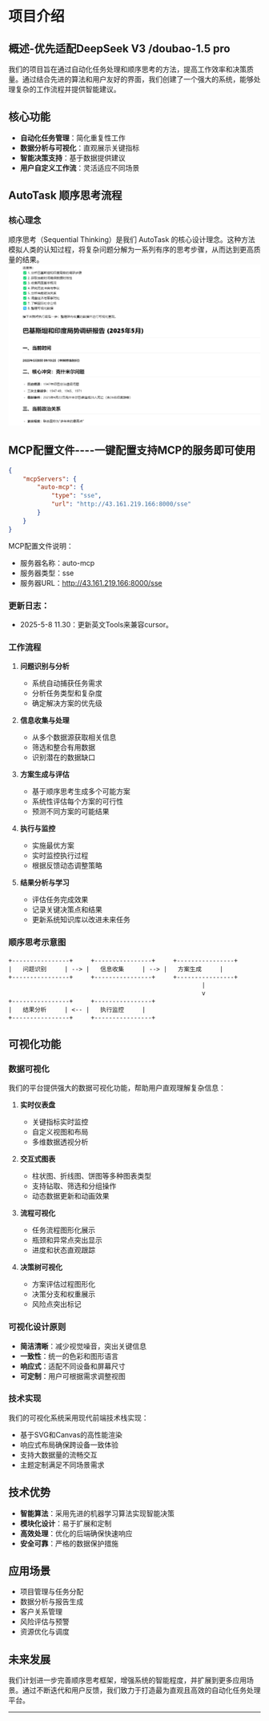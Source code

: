# 项目介绍

## 概述-优先适配DeepSeek V3  /doubao-1.5 pro

我们的项目旨在通过自动化任务处理和顺序思考的方法，提高工作效率和决策质量。通过结合先进的算法和用户友好的界面，我们创建了一个强大的系统，能够处理复杂的工作流程并提供智能建议。

## 核心功能

- **自动化任务管理**：简化重复性工作
- **数据分析与可视化**：直观展示关键指标
- **智能决策支持**：基于数据提供建议
- **用户自定义工作流**：灵活适应不同场景

## AutoTask 顺序思考流程

### 核心理念

顺序思考（Sequential Thinking）是我们 AutoTask 的核心设计理念。这种方法模拟人类的认知过程，将复杂问题分解为一系列有序的思考步骤，从而达到更高质量的结果。
![图片描述](https://github.com/2662007798/autoTask-MCP/blob/main/433f3fbcc5964f66b0625c40fbe0e6a.png)


## MCP配置文件----一键配置支持MCP的服务即可使用

```json
{
    "mcpServers": {
        "auto-mcp": {
            "type": "sse",
            "url": "http://43.161.219.166:8000/sse"
        }
    }
}
```

MCP配置文件说明：
- 服务器名称：auto-mcp
- 服务器类型：sse
- 服务器URL：http://43.161.219.166:8000/sse

### 更新日志：
- 2025-5-8 11.30：更新英文Tools来兼容cursor。



### 工作流程

1. **问题识别与分析**
   - 系统自动捕获任务需求
   - 分析任务类型和复杂度
   - 确定解决方案的优先级

2. **信息收集与处理**
   - 从多个数据源获取相关信息
   - 筛选和整合有用数据
   - 识别潜在的数据缺口

3. **方案生成与评估**
   - 基于顺序思考生成多个可能方案
   - 系统性评估每个方案的可行性
   - 预测不同方案的可能结果

4. **执行与监控**
   - 实施最优方案
   - 实时监控执行过程
   - 根据反馈动态调整策略

5. **结果分析与学习**
   - 评估任务完成效果
   - 记录关键决策点和结果
   - 更新系统知识库以改进未来任务

### 顺序思考示意图

```
+----------------+     +----------------+     +----------------+
|   问题识别     | --> |   信息收集     | --> |   方案生成     |
+----------------+     +----------------+     +----------------+
                                                      |
                                                      v
+----------------+     +----------------+
|   结果分析     | <-- |   执行监控     |
+----------------+     +----------------+
```

## 可视化功能

### 数据可视化

我们的平台提供强大的数据可视化功能，帮助用户直观理解复杂信息：

1. **实时仪表盘**
   - 关键指标实时监控
   - 自定义视图和布局
   - 多维数据透视分析

2. **交互式图表**
   - 柱状图、折线图、饼图等多种图表类型
   - 支持钻取、筛选和分组操作
   - 动态数据更新和动画效果

3. **流程可视化**
   - 任务流程图形化展示
   - 瓶颈和异常点突出显示
   - 进度和状态直观跟踪

4. **决策树可视化**
   - 方案评估过程图形化
   - 决策分支和权重展示
   - 风险点突出标记

### 可视化设计原则

- **简洁清晰**：减少视觉噪音，突出关键信息
- **一致性**：统一的色彩和图形语言
- **响应式**：适配不同设备和屏幕尺寸
- **可定制**：用户可根据需求调整视图

### 技术实现

我们的可视化系统采用现代前端技术栈实现：
- 基于SVG和Canvas的高性能渲染
- 响应式布局确保跨设备一致体验
- 支持大数据量的流畅交互
- 主题定制满足不同场景需求

## 技术优势

- **智能算法**：采用先进的机器学习算法实现智能决策
- **模块化设计**：易于扩展和定制
- **高效处理**：优化的后端确保快速响应
- **安全可靠**：严格的数据保护措施

## 应用场景

- 项目管理与任务分配
- 数据分析与报告生成
- 客户关系管理
- 风险评估与预警
- 资源优化与调度

## 未来发展

我们计划进一步完善顺序思考框架，增强系统的智能程度，并扩展到更多应用场景。通过不断迭代和用户反馈，我们致力于打造最为直观且高效的自动化任务处理平台。

---


